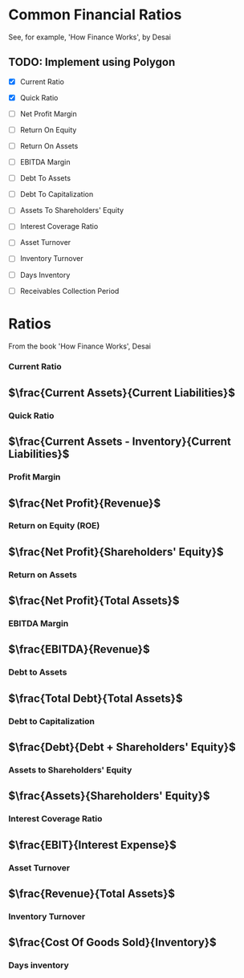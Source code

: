 # Common Financial Ratios

See, for example,  'How Finance Works', by Desai

## TODO: Implement using Polygon

- [x] Current Ratio

- [x] Quick Ratio

- [ ] Net Profit Margin

- [ ] Return On Equity

- [ ] Return On Assets

- [ ] EBITDA Margin

- [ ] Debt To Assets

- [ ] Debt To Capitalization

- [ ] Assets To Shareholders' Equity

- [ ] Interest Coverage Ratio

- [ ] Asset Turnover

- [ ] Inventory Turnover

- [ ] Days Inventory

- [ ] Receivables Collection Period

# Ratios

From the book 'How Finance Works', Desai

### Current Ratio

## $\frac{Current Assets}{Current Liabilities}$

### Quick Ratio

## $\frac{Current Assets - Inventory}{Current Liabilities}$

### Profit Margin

## $\frac{Net Profit}{Revenue}$

### Return on Equity (ROE)

## $\frac{Net Profit}{Shareholders' Equity}$

### Return on Assets

## $\frac{Net Profit}{Total Assets}$

### EBITDA Margin

## $\frac{EBITDA}{Revenue}$

### Debt to Assets

## $\frac{Total Debt}{Total Assets}$

### Debt to Capitalization

## $\frac{Debt}{Debt + Shareholders' Equity}$

### Assets to Shareholders' Equity

## $\frac{Assets}{Shareholders' Equity}$

### Interest Coverage Ratio

## $\frac{EBIT}{Interest Expense}$

### Asset Turnover

## $\frac{Revenue}{Total Assets}$

### Inventory Turnover

## $\frac{Cost Of Goods Sold}{Inventory}$

### Days inventory


